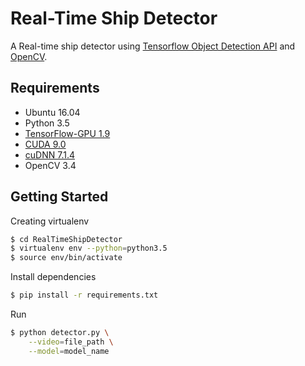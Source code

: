 # Real-Time Ship Detector
A Real-time ship detector using [Tensorflow Object Detection API](https://github.com/tensorflow/models/tree/master/research/object_detection) and [OpenCV](http://opencv.org/).


## Requirements
- Ubuntu 16.04
- Python 3.5
- [TensorFlow-GPU 1.9](https://www.tensorflow.org/install)
- [CUDA 9.0](https://developer.nvidia.com/cuda-downloads)
- [cuDNN 7.1.4](https://developer.nvidia.com/cudnn)
- OpenCV 3.4


## Getting Started
Creating virtualenv
```bash
$ cd RealTimeShipDetector
$ virtualenv env --python=python3.5
$ source env/bin/activate
```

Install dependencies
```bash
$ pip install -r requirements.txt
```

Run
```bash
$ python detector.py \
    --video=file_path \
    --model=model_name
```